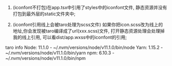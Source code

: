 1. (iconfont不打包)在app.tsx中引用了styles中的iconfont文件, 静态资源并没有打包到最外层的static文件夹中;

2. (iconfont引用线上会被taro处理为scss文件) 如果你把icon.scss改为线上的地址,你会发现被taro编译成了url(xxx.scss)文件, 打开静态资源处理会处理掉我的线上引用, 可以看dist/app.wxss中的iconfont的引用;

taro info
Node: 11.1.0 - ~/.nvm/versions/node/v11.1.0/bin/node
Yarn: 1.15.2 - ~/.nvm/versions/node/v11.1.0/bin/yarn
npm: 6.10.3 - ~/.nvm/versions/node/v11.1.0/bin/npm